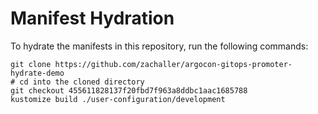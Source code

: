 # Manifest Hydration

To hydrate the manifests in this repository, run the following commands:

```shell
git clone https://github.com/zachaller/argocon-gitops-promoter-hydrate-demo
# cd into the cloned directory
git checkout 455611828137f20fbd7f963a8ddbc1aac1685788
kustomize build ./user-configuration/development
```
